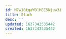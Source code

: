 ```yaml
---
id: M7w18tqaWB1hBE5Njuw3i
title: Slack
desc: ''
updated: 1637342535442
created: 1637342535442
---
```



